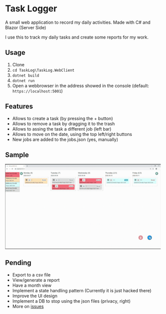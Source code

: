 # Task Logger

A small web application to record my daily activities.
Made with C# and Blazor (Server Side)

I use this to track my daily tasks and create some reports for my work.

## Usage

1. Clone
2. `cd TaskLog\TaskLog.WebClient`
3. `dotnet build`
4. `dotnet run`
5. Open a webbrowser in the address showed in the console (default: `https://localhost:5001`)

## Features

- Allows to create a task (by pressing the + button)
- Allows to remove a task by dragging it to the trash
- Allows to assing the task a different job (left bar)
- Allows to move on the date, using the top left/right buttons
- New jobs are added to the jobs.json (yes, manually)

## Sample

![Sample Usage](Docs/sampleUsage20200906.gif)

## Pending

- Export to a csv file
- View/generate a report
- Have a month view
- Implement a state handling pattern (Currently it is just hacked there)
- Improve the UI design
- Implement a DB to stop using the json files (privacy, right)
- More on [issues](https://github.com/gabrieldelaparra/TaskLog/issues)
